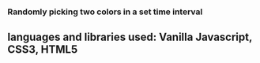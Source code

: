 ### Randomly picking two colors in a set time interval

## languages and libraries used: Vanilla Javascript, CSS3, HTML5

